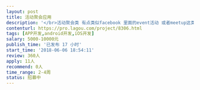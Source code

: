 ```yaml
---                
layout: post       
title: 活动聚会应用           
description: '</br>活动聚会类 有点类似facebook 里面的event活动 或者meetup这类app</br>另外加上商家管理后台</br>此次只是做一个初期的测试版本 希望团队开发，后期还可以加上一些其他功能</br>'     
contenturl: https://pro.lagou.com/project/8306.html      
tags: [APP开发,android开发,iOS开发]            
salary: 5000-10000元          
publish_time: '已发布 17 小时'         
start_time: '2018-06-06 18:54:11'           
review: 360人                   
apply: 11人                   
recommend: 0人                   
time_range: 2-4周              
status: 招募中                  
---                 
```

